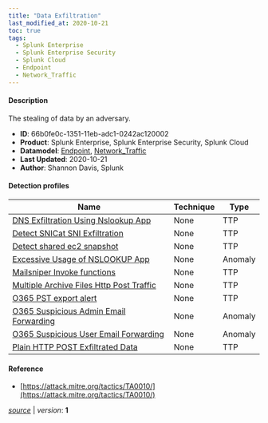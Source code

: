 ```yaml
---
title: "Data Exfiltration"
last_modified_at: 2020-10-21
toc: true
tags:
  - Splunk Enterprise
  - Splunk Enterprise Security
  - Splunk Cloud
  - Endpoint
  - Network_Traffic
---
```


#### Description

The stealing of data by an adversary.

- **ID**: 66b0fe0c-1351-11eb-adc1-0242ac120002
- **Product**: Splunk Enterprise, Splunk Enterprise Security, Splunk Cloud
- **Datamodel**: [Endpoint](https://docs.splunk.com/Documentation/CIM/latest/User/Endpoint), [Network_Traffic](https://docs.splunk.com/Documentation/CIM/latest/User/NetworkTraffic)
- **Last Updated**: 2020-10-21
- **Author**: Shannon Davis, Splunk

#### Detection profiles

| Name        | Technique   | Type         |
| ----------- | ----------- |--------------|
| [DNS Exfiltration Using Nslookup App](/endpoint/dns_exfiltration_using_nslookup_app/) | None | TTP |
| [Detect SNICat SNI Exfiltration](/network/detect_snicat_sni_exfiltration/) | None | TTP |
| [Detect shared ec2 snapshot](/cloud/detect_shared_ec2_snapshot/) | None | TTP |
| [Excessive Usage of NSLOOKUP App](/endpoint/excessive_usage_of_nslookup_app/) | None | Anomaly |
| [Mailsniper Invoke functions](/endpoint/mailsniper_invoke_functions/) | None | TTP |
| [Multiple Archive Files Http Post Traffic](/network/multiple_archive_files_http_post_traffic/) | None | TTP |
| [O365 PST export alert](/cloud/o365_pst_export_alert/) | None | TTP |
| [O365 Suspicious Admin Email Forwarding](/cloud/o365_suspicious_admin_email_forwarding/) | None | Anomaly |
| [O365 Suspicious User Email Forwarding](/cloud/o365_suspicious_user_email_forwarding/) | None | Anomaly |
| [Plain HTTP POST Exfiltrated Data](/network/plain_http_post_exfiltrated_data/) | None | TTP |

#### Reference

* [https://attack.mitre.org/tactics/TA0010/](https://attack.mitre.org/tactics/TA0010/)



[*source*](https://github.com/splunk/security_content/tree/develop/stories/data_exfiltration.yml) \| *version*: **1**